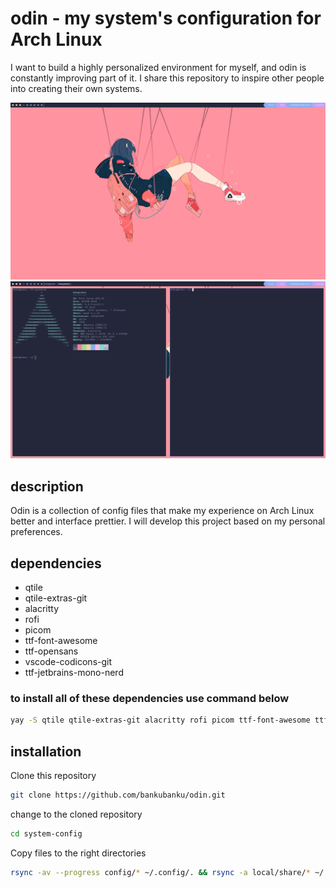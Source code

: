 # odin - my system's configuration for Arch Linux
I want to build a highly personalized environment for myself, and odin is constantly improving part of it. I share this repository to inspire other people into creating their own systems. 

![Screenshot showing wallpaper and UI without any apps opened](screenshots/ss2.png)
![Screenshot showing to terminal emulators opened](screenshots/ss1.png)

## description 
Odin is a collection of config files that make my experience on Arch Linux better and interface prettier. I will develop this project based on my personal preferences.  

## dependencies
- qtile
- qtile-extras-git 
- alacritty 
- rofi
- picom
- ttf-font-awesome
- ttf-opensans
- vscode-codicons-git 
- ttf-jetbrains-mono-nerd

### to install all of these dependencies use command below
```bash
yay -S qtile qtile-extras-git alacritty rofi picom ttf-font-awesome ttf-opensans vscode-codicons-git ttf-jetbrains-mono-nerd
```
## installation
Clone this repository
```bash
git clone https://github.com/bankubanku/odin.git 
```
change to the cloned repository
```bash
cd system-config
```
Copy files to the right directories
```bash
rsync -av --progress config/* ~/.config/. && rsync -a local/share/* ~/.local/share/. 
```
